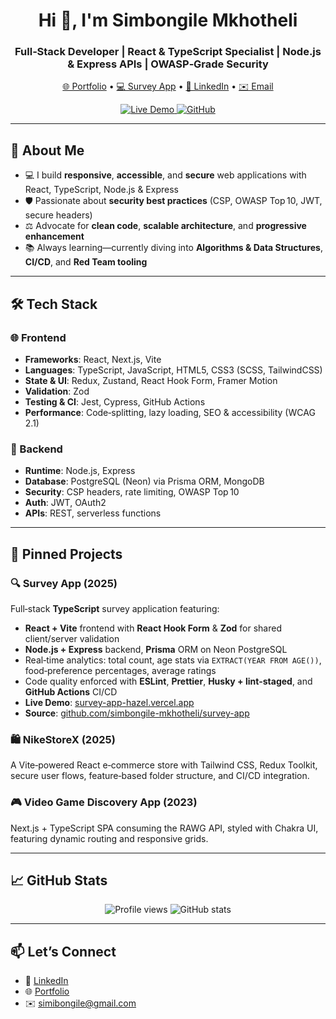 <h1 align="center">Hi 👋, I'm Simbongile Mkhotheli</h1>
<h3 align="center">Full‑Stack Developer | React & TypeScript Specialist | Node.js & Express APIs | OWASP‑Grade Security</h3>

<p align="center">
  <a href="https://simbongile-mkoteli.vercel.app" target="_blank">🌐 Portfolio</a> • 
  <a href="https://github.com/simbongile-mkhotheli/survey-app" target="_blank">💻 Survey App</a> • 
  <a href="https://www.linkedin.com/in/simbongile-mkhotheli" target="_blank">💼 LinkedIn</a> • 
  <a href="mailto:simbongile@gmail.com">✉️ Email</a>
</p>

<p align="center">
  <a href="https://survey-app-hazel.vercel.app" target="_blank">
    <img src="https://img.shields.io/badge/demo-live-brightgreen" alt="Live Demo" />
  </a>
  <a href="https://github.com/simbongile-mkhotheli/survey-app" target="_blank">
    <img src="https://img.shields.io/badge/code-GitHub-blue" alt="GitHub" />
  </a>
</p>

---

## 🚀 About Me

- 💻 I build **responsive**, **accessible**, and **secure** web applications with React, TypeScript, Node.js & Express  
- 🛡️ Passionate about **security best practices** (CSP, OWASP Top 10, JWT, secure headers)  
- ⚖️ Advocate for **clean code**, **scalable architecture**, and **progressive enhancement**  
- 📚 Always learning—currently diving into **Algorithms & Data Structures**, **CI/CD**, and **Red Team tooling**

---

## 🛠️ Tech Stack

### 🌐 Frontend

- **Frameworks**: React, Next.js, Vite  
- **Languages**: TypeScript, JavaScript, HTML5, CSS3 (SCSS, TailwindCSS)  
- **State & UI**: Redux, Zustand, React Hook Form, Framer Motion  
- **Validation**: Zod  
- **Testing & CI**: Jest, Cypress, GitHub Actions  
- **Performance**: Code‑splitting, lazy loading, SEO & accessibility (WCAG 2.1)

### 🔧 Backend

- **Runtime**: Node.js, Express  
- **Database**: PostgreSQL (Neon) via Prisma ORM, MongoDB  
- **Security**: CSP headers, rate limiting, OWASP Top 10  
- **Auth**: JWT, OAuth2  
- **APIs**: REST, serverless functions

---

## 📌 Pinned Projects

### 🔍 Survey App (2025)  
Full‑stack **TypeScript** survey application featuring:
- **React + Vite** frontend with **React Hook Form** & **Zod** for shared client/server validation  
- **Node.js + Express** backend, **Prisma** ORM on Neon PostgreSQL  
- Real‑time analytics: total count, age stats via `EXTRACT(YEAR FROM AGE())`, food‑preference percentages, average ratings  
- Code quality enforced with **ESLint**, **Prettier**, **Husky + lint‑staged**, and **GitHub Actions** CI/CD  
- **Live Demo**: [survey-app-hazel.vercel.app](https://survey-app-hazel.vercel.app)  
- **Source**: [github.com/simbongile-mkhotheli/survey-app](https://github.com/simbongile-mkhotheli/survey-app)

### 🛍️ NikeStoreX (2025)  
A Vite‑powered React e‑commerce store with Tailwind CSS, Redux Toolkit, secure user flows, feature‑based folder structure, and CI/CD integration.

### 🎮 Video Game Discovery App (2023)  
Next.js + TypeScript SPA consuming the RAWG API, styled with Chakra UI, featuring dynamic routing and responsive grids.

---

## 📈 GitHub Stats

<p align="center">
  <img src="https://komarev.com/ghpvc/?username=simbongile-mkhotheli&label=Profile%20views&color=0e75b6&style=flat" alt="Profile views" />
  <img src="https://github-readme-stats.vercel.app/api?username=simbongile-mkhotheli&show_icons=true&theme=default" alt="GitHub stats" />
</p>

---

## 📫 Let’s Connect

- 💼 [LinkedIn](https://www.linkedin.com/in/simbongile-mkhotheli)  
- 🌐 [Portfolio](https://simbongile-mkoteli.vercel.app)  
- ✉️ simibongile@gmail.com  
